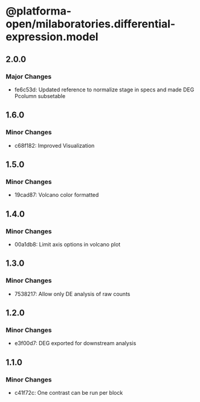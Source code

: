 # @platforma-open/milaboratories.differential-expression.model

## 2.0.0

### Major Changes

- fe6c53d: Updated reference to normalize stage in specs and made DEG Pcolumn subsetable

## 1.6.0

### Minor Changes

- c68f182: Improved Visualization

## 1.5.0

### Minor Changes

- 19cad87: Volcano color formatted

## 1.4.0

### Minor Changes

- 00a1db8: Limit axis options in volcano plot

## 1.3.0

### Minor Changes

- 7538217: Allow only DE analysis of raw counts

## 1.2.0

### Minor Changes

- e3f00d7: DEG exported for downstream analysis

## 1.1.0

### Minor Changes

- c41f72c: One contrast can be run per block
